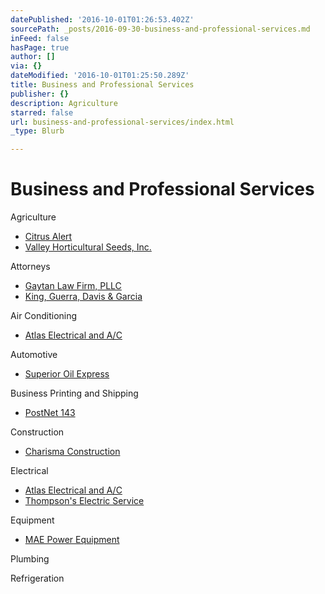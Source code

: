 ```yaml
---
datePublished: '2016-10-01T01:26:53.402Z'
sourcePath: _posts/2016-09-30-business-and-professional-services.md
inFeed: false
hasPage: true
author: []
via: {}
dateModified: '2016-10-01T01:25:50.289Z'
title: Business and Professional Services
publisher: {}
description: Agriculture
starred: false
url: business-and-professional-services/index.html
_type: Blurb

---
```

# Business and Professional Services

Agriculture

* [Citrus Alert][0]
* [Valley Horticultural Seeds, Inc.][1]

Attorneys

* [Gaytan Law Firm, PLLC][2]
* [King, Guerra, Davis & Garcia][3]

Air Conditioning

* [Atlas Electrical and A/C][4]

Automotive

* [Superior Oil Express][5]

Business Printing and Shipping

* [PostNet 143][6]

Construction

* [Charisma Construction][7]

Electrical

* [Atlas Electrical and A/C][4]
* [Thompson's Electric Service][8]

Equipment

* [MAE Power Equipment][9]

Plumbing

Refrigeration

[0]: https://www.facebook.com/SuperiorOilExpress/ "Texas Citrus Pest & Disease Management"
[1]: http://host.trustab.org/valleyhorticulturalseeds "Valley Horticultural Seeds"
[2]: http://gaytanlaw.com/ "Gaytan Law Firm"
[3]: http://missionlaw.com/ "Mission Law"
[4]: http://atlasrgv.com/ "Atlas Electrical & A/C"
[5]: https://www.facebook.com/SuperiorOilExpress/ "Superior Oil Express"
[6]: http://www.postnet.com/mission-tx143 "PostNet"
[7]: http://directory.missionchamber.com/listing/charisma-construction/ "Charisma Construction"
[8]: http://directory.missionchamber.com/listing/thompsons-electric-service/ "Thompson's Electric Service"
[9]: http://www.maepower.com/ "Mission Auto Electric Power Equipment"